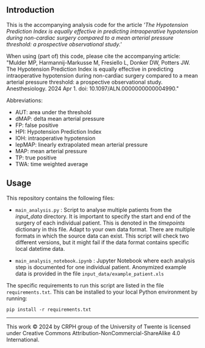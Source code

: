 ## Introduction
This is the accompanying analysis code for the article *'The Hypotension Prediction Index is equally effective in predicting intraoperative hypotension during non-cardiac surgery compared to a mean arterial pressure threshold: a prospective observational study.'*

When using (part of) this code, please cite the accompanying article: "Mulder MP, Harmannij-Markusse M, Fresiello L, Donker DW, Potters JW. The Hypotension Prediction Index is equally effective in predicting intraoperative hypotension during non-cardiac surgery compared to a mean arterial pressure threshold: a prospective observational study. Anesthesiology. 2024 Apr 1. doi: 10.1097/ALN.0000000000004990."

Abbreviations:
- AUT:      area under the threshold
- dMAP:     delta mean arterial pressure
- FP:       false positive
- HPI:      Hypotension Prediction Index
- IOH:      intraoperative hypotension
- lepMAP:   linearly extrapolated mean arterial pressure
- MAP:      mean arterial pressure 
- TP:       true positive
- TWA:      time weighted average

## Usage
This repository contains the following files:
- `main_analysis.py` : Script to analyse multiple patients from the *input_data* directory. It is important to specify the start and end of the surgery of each individual patient. This is denoted in the *timepoints* dictionary in this file. Adapt to your own data format. There are multiple formats in which the source data can exist. This script will check two different versions, but it might fail if the data format contains specific local datetime data.

- `main_analysis_notebook.ipynb` : Jupyter Notebook where each analysis step is documented for one individual patient. Anonymized example data is provided in the file `input_data/example_patient.xls`


The specific requirements to run this script are listed in the file `requirements.txt`. This can be installed to your local Python environment by running:
```
pip install -r requirements.txt
```

---
This work © 2024 by CRPH group of the University of Twente is licensed under Creative Commons Attribution-NonCommercial-ShareAlike 4.0 International.
